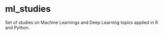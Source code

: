 # ml_studies

Set of studies on Machine Learnings and Deep Learning topics applied in R and Python.
